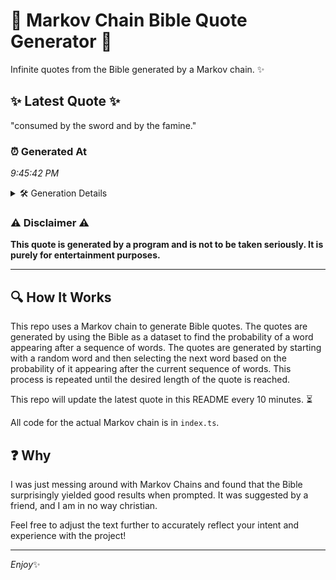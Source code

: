 # 📖 Markov Chain Bible Quote Generator 📖

Infinite quotes from the Bible generated by a Markov chain. ✨

## ✨ Latest Quote ✨
"consumed by the sword and by the famine."

### ⏰ Generated At
*9:45:42 PM*

<details>
    <summary>🛠️ Generation Details</summary>
    <p>
        <strong>🌱 Seed:</strong> consumed<br>
        <strong>🔄 Iterations:</strong> 7<br>
        <strong>📜 Context History:</strong><br>[ consumed ]: by<br>[ consumed, by ]: the<br>[ consumed, by, the ]: sword<br>[ consumed, by, the, sword ]: and<br>[ consumed, by, the, sword, and ]: by<br>[ consumed, by, the, sword, and, by ]: the<br>[ by, the, sword, and, by, the ]: famine.<br>
    </p>
</details>

### ⚠️ Disclaimer ⚠️
**This quote is generated by a program and is not to be taken seriously. It is purely for entertainment purposes.**

---

## 🔍 How It Works

This repo uses a Markov chain to generate Bible quotes. The quotes are generated by using the Bible as a dataset to find the probability of a word appearing after a sequence of words. The quotes are generated by starting with a random word and then selecting the next word based on the probability of it appearing after the current sequence of words. This process is repeated until the desired length of the quote is reached.

This repo will update the latest quote in this README every 10 minutes. ⏳

All code for the actual Markov chain is in `index.ts`.

## ❓ Why

I was just messing around with Markov Chains and found that the Bible surprisingly yielded good results when prompted. 
It was suggested by a friend, and I am in no way christian.

Feel free to adjust the text further to accurately reflect your intent and experience with the project!

---

*Enjoy*✨
